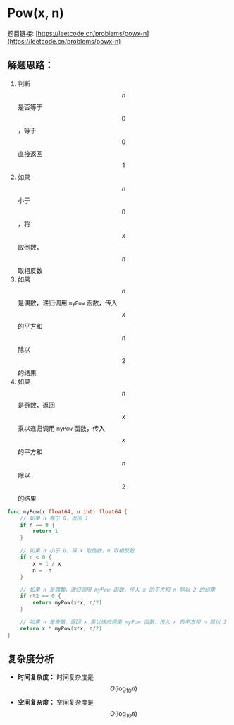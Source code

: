 # Pow(x, n)

题目链接: [https://leetcode.cn/problems/powx-n](https://leetcode.cn/problems/powx-n)

## 解题思路：

1. 判断 $$n$$ 是否等于 $$0$$，等于 $$0$$ 直接返回 $$1$$
2. 如果 $$n$$ 小于 $$0$$，将 $$x$$ 取倒数，$$n$$ 取相反数
3. 如果 $$n$$ 是偶数，递归调用 `myPow` 函数，传入 $$x$$ 的平方和 $$n$$ 除以 $$2$$ 的结果
4. 如果 $$n$$ 是奇数，返回 $$x$$ 乘以递归调用 `myPow` 函数，传入 $$x$$ 的平方和 $$n$$ 除以 $$2$$ 的结果

```go
func myPow(x float64, n int) float64 {
	// 如果 n 等于 0，返回 1
	if n == 0 {
		return 1
	}

	// 如果 n 小于 0，将 x 取倒数，n 取相反数
	if n < 0 {
		x = 1 / x
		n = -n
	}

	// 如果 n 是偶数，递归调用 myPow 函数，传入 x 的平方和 n 除以 2 的结果
	if n%2 == 0 {
		return myPow(x*x, n/2)
	}

	// 如果 n 是奇数，返回 x 乘以递归调用 myPow 函数，传入 x 的平方和 n 除以 2 的结果
	return x * myPow(x*x, n/2)
}
```

## 复杂度分析

- **时间复杂度：** 时间复杂度是 $$O(\log_{10} n)$$
- **空间复杂度：** 空间复杂度是 $$O(\log_{10} n)$$
